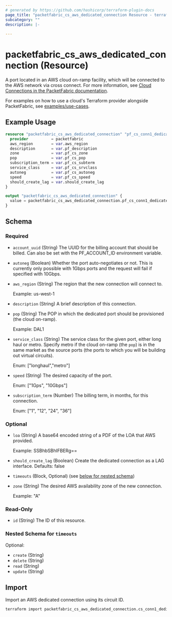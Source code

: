 ```yaml
---
# generated by https://github.com/hashicorp/terraform-plugin-docs
page_title: "packetfabric_cs_aws_dedicated_connection Resource - terraform-provider-packetfabric"
subcategory: ""
description: |-
  
---
```


# packetfabric_cs_aws_dedicated_connection (Resource)

A port located in an AWS cloud on-ramp facility, which will be connected to the AWS network via cross connect. For more information, see [Cloud Connections in the PacketFabric documentation](https://docs.packetfabric.com/cloud/).

For examples on how to use a cloud's Terraform provider alongside PacketFabric, see [examples/use-cases](https://github.com/PacketFabric/terraform-provider-packetfabric/tree/main/examples/use-cases).

## Example Usage

```terraform
resource "packetfabric_cs_aws_dedicated_connection" "pf_cs_conn1_dedicated_aws" {
  provider          = packetfabric
  aws_region        = var.aws_region
  description       = var.pf_description
  zone              = var.pf_cs_zone
  pop               = var.pf_cs_pop
  subscription_term = var.pf_cs_subterm
  service_class     = var.pf_cs_srvclass
  autoneg           = var.pf_cs_autoneg
  speed             = var.pf_cs_speed
  should_create_lag = var.should_create_lag
}

output "packetfabric_cs_aws_dedicated_connection" {
  value = packetfabric_cs_aws_dedicated_connection.pf_cs_conn1_dedicated_aws
}
```

<!-- schema generated by tfplugindocs -->
## Schema

### Required

- `account_uuid` (String) The UUID for the billing account that should be billed. Can also be set with the PF_ACCOUNT_ID environment variable.
- `autoneg` (Boolean) Whether the port auto-negotiates or not. This is currently only possible with 1Gbps ports and the request will fail if specified with 10Gbps.
- `aws_region` (String) The region that the new connection will connect to.

	Example: us-west-1
- `description` (String) A brief description of this connection.
- `pop` (String) The POP in which the dedicated port should be provisioned (the cloud on-ramp).

	Example: DAL1
- `service_class` (String) The service class for the given port, either long haul or metro. Specify metro if the cloud on-ramp (the `pop`) is in the same market as the source ports (the ports to which you will be building out virtual circuits).

	Enum: ["longhaul","metro"]
- `speed` (String) The desired capacity of the port.

	Enum: ["1Gps", "10Gbps"]
- `subscription_term` (Number) The billing term, in months, for this connection.

	Enum: ["1", "12", "24", "36"]

### Optional

- `loa` (String) A base64 encoded string of a PDF of the LOA that AWS provided.

	Example: SSBhbSBhIFBERg==
- `should_create_lag` (Boolean) Create the dedicated connection as a LAG interface. Defaults: false
- `timeouts` (Block, Optional) (see [below for nested schema](#nestedblock--timeouts))
- `zone` (String) The desired AWS availability zone of the new connection.

	Example: "A"

### Read-Only

- `id` (String) The ID of this resource.

<a id="nestedblock--timeouts"></a>
### Nested Schema for `timeouts`

Optional:

- `create` (String)
- `delete` (String)
- `read` (String)
- `update` (String)




## Import

Import an AWS dedicated connection using its circuit ID.

```bash
terraform import packetfabric_cs_aws_dedicated_connection.cs_conn1_dedicated_aws PF-CC-WDC-NYC-1726496-PF
```
